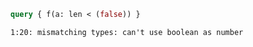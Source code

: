 ```graphql
query { f(a: len < (false)) }
```

```
1:20: mismatching types: can't use boolean as number
```